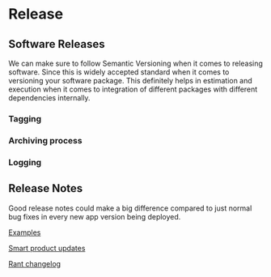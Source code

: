 # Release


## Software Releases

We can make sure to follow Semantic Versioning when it comes to releasing software. Since this is widely accepted standard when it comes to versioning your software package. This definitely helps in estimation and execution when it comes to integration of different packages with different dependencies internally. 

### Tagging

### Archiving process


### Logging




## Release Notes


Good release notes could make a big difference compared to just normal bug fixes in every new app version being deployed.


[Examples](https://www.appcues.com/blog/release-notes-examples)

[Smart product updates](https://announcekit.app/blog/5-smart-ways-to-announce-product-updates/)


[Rant changelog](https://piunikaweb.com/2021/06/13/opinion-hey-devs-give-us-proper-update-changelogs-release-notes/)